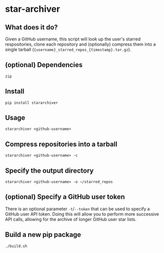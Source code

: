# star-archiver

## What does it do?

Given a GitHub username, this script will look up the user's starred respositories, clone each repository and (optionally) compress them into a single tarball (`{username}_starred_repos_{timestamp}.tar.gz`).

## (optional) Dependencies

    zip

## Install

    pip install stararchiver

## Usage

    stararchiver <github-username>

## Compress repositories into a tarball

    stararchiver <github-username> -c

## Specify the output directory

    stararchiver <github-username> -o ~/starred_repos

## (optional) Specify a GitHub user token

There is an optional parameter `-t`/`--token` that can be used to specify a GitHub user API token. Doing this will allow you to perform more successive API calls, allowing for the archive of longer GitHub user star lists.

## Build a new pip package

    ./build.sh
